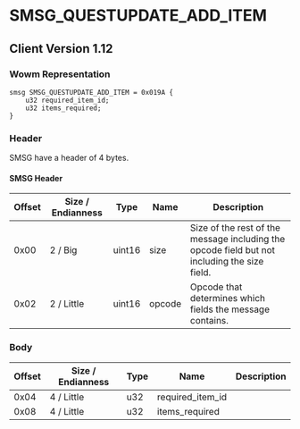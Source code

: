 # SMSG_QUESTUPDATE_ADD_ITEM
## Client Version 1.12

### Wowm Representation
```rust,ignore
smsg SMSG_QUESTUPDATE_ADD_ITEM = 0x019A {
    u32 required_item_id;
    u32 items_required;
}
```
### Header
SMSG have a header of 4 bytes.

#### SMSG Header
| Offset | Size / Endianness | Type   | Name   | Description |
| ------ | ----------------- | ------ | ------ | ----------- |
| 0x00   | 2 / Big           | uint16 | size   | Size of the rest of the message including the opcode field but not including the size field.|
| 0x02   | 2 / Little        | uint16 | opcode | Opcode that determines which fields the message contains.|
### Body
| Offset | Size / Endianness | Type | Name | Description |
| ------ | ----------------- | ---- | ---- | ----------- |
| 0x04 | 4 / Little | u32 | required_item_id |  |
| 0x08 | 4 / Little | u32 | items_required |  |
